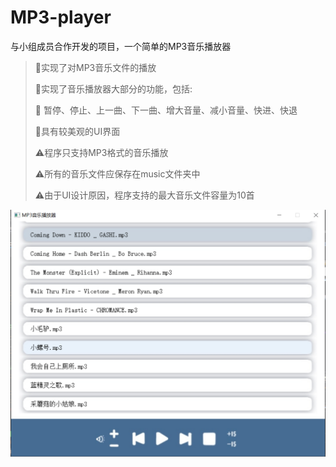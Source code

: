 # MP3-player
与小组成员合作开发的项目，一个简单的MP3音乐播放器

>  :rocket:实现了对MP3音乐文件的播放 
>
> :rocket:实现了音乐播放器大部分的功能，包括:
>
> :rocket: 暂停、停止、上一曲、下一曲、增大音量、减小音量、快进、快退
>
> :rocket:具有较美观的UI界面
>
> :warning:程序只支持MP3格式的音乐播放
>
> :warning:所有的音乐文件应保存在music文件夹中
>
> :warning:由于UI设计原因，程序支持的最大音乐文件容量为10首

![](md-image\screenshot.png)
